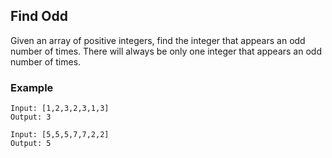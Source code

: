## Find Odd 

Given an array of positive integers, find the integer that appears an odd number of times. There will always be only one integer that appears an odd number of times.

### Example
```
Input: [1,2,3,2,3,1,3]
Output: 3
```

```
Input: [5,5,5,7,7,2,2]
Output: 5
```
